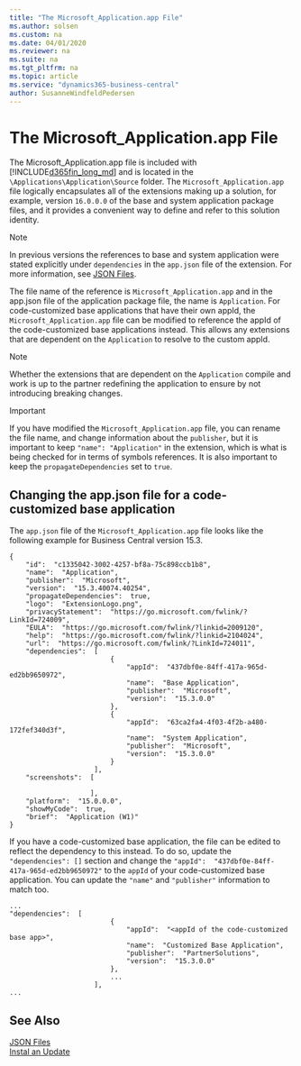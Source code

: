 ```yaml
---
title: "The Microsoft_Application.app File"
ms.author: solsen
ms.custom: na
ms.date: 04/01/2020
ms.reviewer: na
ms.suite: na
ms.tgt_pltfrm: na
ms.topic: article
ms.service: "dynamics365-business-central"
author: SusanneWindfeldPedersen
---
```


# The Microsoft_Application.app File

The Microsoft_Application.app file is included with [!INCLUDE[d365fin_long_md](includes/d365fin_long_md.md)] and is located in the `\Applications\Application\Source` folder. The `Microsoft_Application.app` file logically encapsulates all of the extensions making up a solution, for example, version `16.0.0.0` of the base and system application package files, and it provides a convenient way to define and refer to this solution identity. 

> [!NOTE]  
> In previous versions the references to base and system application were stated explicitly under `dependencies` in the `app.json` file of the extension. For more information, see [JSON Files](devenv-json-files.md).

The file name of the reference is `Microsoft_Application.app` and in the app.json file of the application package file, the name is `Application`. For code-customized base applications that have their own appId, the `Microsoft_Application.app` file can be modified to reference the appId of the code-customized base applications instead. This allows any extensions that are dependent on the `Application` to resolve to the custom appId. 

> [!NOTE]  
> Whether the extensions that are dependent on the `Application` compile and work is up to the partner redefining the application to ensure by not introducing breaking changes.

> [!IMPORTANT]  
> If you have modified the `Microsoft_Application.app` file, you can rename the file name, and change information about the `publisher`, but it is important to keep `"name": "Application"` in the extension, which is what is being checked for in terms of symbols references. It is also important to keep the `propagateDependencies` set to `true`.

## Changing the app.json file for a code-customized base application

The `app.json` file of the `Microsoft_Application.app` file looks like the following example for Business Central version 15.3.

```
{
    "id":  "c1335042-3002-4257-bf8a-75c898ccb1b8",
    "name":  "Application",
    "publisher":  "Microsoft",
    "version":  "15.3.40074.40254",
    "propagateDependencies":  true,
    "logo":  "ExtensionLogo.png",
    "privacyStatement":  "https://go.microsoft.com/fwlink/?LinkId=724009",
    "EULA":  "https://go.microsoft.com/fwlink/?linkid=2009120",
    "help":  "https://go.microsoft.com/fwlink/?linkid=2104024",
    "url":  "https://go.microsoft.com/fwlink/?LinkId=724011",
    "dependencies":  [
                         {
                             "appId":  "437dbf0e-84ff-417a-965d-ed2bb9650972",
                             "name":  "Base Application",
                             "publisher":  "Microsoft",
                             "version":  "15.3.0.0"
                         },
                         {
                             "appId":  "63ca2fa4-4f03-4f2b-a480-172fef340d3f",
                             "name":  "System Application",
                             "publisher":  "Microsoft",
                             "version":  "15.3.0.0"
                         }
                     ],
    "screenshots":  [

                    ],
    "platform":  "15.0.0.0",
    "showMyCode":  true,
    "brief":  "Application (W1)"
}

```
If you have a code-customized base application, the file can be edited to reflect the dependency to this instead. To do so, update the `"dependencies": []` section and change the `"appId":  "437dbf0e-84ff-417a-965d-ed2bb9650972"` to the `appId` of your code-customized base application. You can update the `"name"` and `"publisher"` information to match too.

```
...
"dependencies":  [
                         {
                             "appId":  "<appId of the code-customized base app>",
                             "name":  "Customized Base Application",
                             "publisher":  "PartnerSolutions",
                             "version":  "15.3.0.0"
                         },
                         ...
                     ],
...
```

## See Also

[JSON Files](devenv-json-files.md)  
[Instal an Update](../upgrade/upgrading-cumulative-update-v15.md)  
